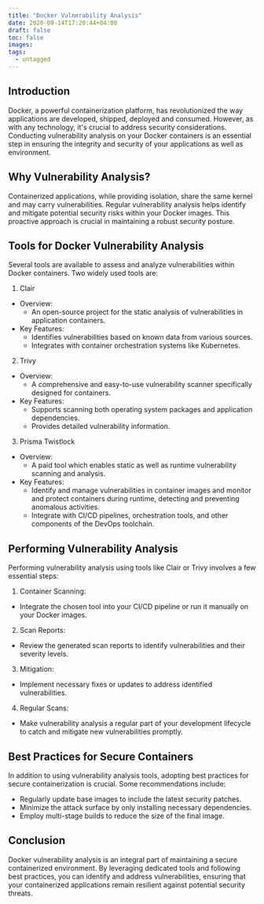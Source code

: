 ```yaml
---
title: "Docker Vulnerability Analysis"
date: 2020-09-14T17:20:44+04:00
draft: false
toc: false
images:
tags:
  - untagged
---
```

## Introduction
Docker, a powerful containerization platform, has revolutionized the way applications are developed, shipped, deployed and consumed. However, as with any technology, it's crucial to address security considerations. Conducting vulnerability analysis on your Docker containers is an essential step in ensuring the integrity and security of your applications as well as environment.

## Why Vulnerability Analysis?
Containerized applications, while providing isolation, share the same kernel and may carry vulnerabilities. Regular vulnerability analysis helps identify and mitigate potential security risks within your Docker images. This proactive approach is crucial in maintaining a robust security posture.

## Tools for Docker Vulnerability Analysis
Several tools are available to assess and analyze vulnerabilities within Docker containers. Two widely used tools are:

1. Clair
- Overview:
  - An open-source project for the static analysis of vulnerabilities in application containers.
- Key Features:
  - Identifies vulnerabilities based on known data from various sources.
  - Integrates with container orchestration systems like Kubernetes.
2. Trivy
- Overview:
  - A comprehensive and easy-to-use vulnerability scanner specifically designed for containers.
- Key Features:
  - Supports scanning both operating system packages and application dependencies.
  - Provides detailed vulnerability information.
3. Prisma Twistlock
- Overview:
  - A paid tool which enables static as well as runtime vulnerability scanning and analysis.
- Key Features:
  - Identify and manage vulnerabilities in container images and monitor and protect containers during runtime, detecting and preventing anomalous activities.
  - Integrate with CI/CD pipelines, orchestration tools, and other components of the DevOps toolchain.

## Performing Vulnerability Analysis
Performing vulnerability analysis using tools like Clair or Trivy involves a few essential steps:

1. Container Scanning:
- Integrate the chosen tool into your CI/CD pipeline or run it manually on your Docker images.
2. Scan Reports:
- Review the generated scan reports to identify vulnerabilities and their severity levels.
3. Mitigation:
- Implement necessary fixes or updates to address identified vulnerabilities.
4. Regular Scans:
- Make vulnerability analysis a regular part of your development lifecycle to catch and mitigate new vulnerabilities promptly.

## Best Practices for Secure Containers
In addition to using vulnerability analysis tools, adopting best practices for secure containerization is crucial. Some recommendations include:

- Regularly update base images to include the latest security patches.
- Minimize the attack surface by only installing necessary dependencies.
- Employ multi-stage builds to reduce the size of the final image.

## Conclusion
Docker vulnerability analysis is an integral part of maintaining a secure containerized environment. By leveraging dedicated tools and following best practices, you can identify and address vulnerabilities, ensuring that your containerized applications remain resilient against potential security threats.